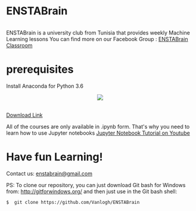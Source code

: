 # ENSTABrain
<a href="http://zupimages.net/viewer.php?id=18/03/ko07.png"><img src="https://zupimages.net/up/18/03/ko07.png" alt="" /></a>

ENSTABrain is a university club from Tunisia that provides weekly Machine Learning lessons
You can find more on our Facebook Group : [ENSTABrain Classroom](https://www.facebook.com/groups/ENSTABrainClassroom/)
 # prerequisites
 Install Anaconda for Python 3.6

 <div align="center">
  <img src="http://know.continuum.io/rs/387-XNW-688/images/Anaconda_ForTrademark_HorizontalLarge_white.png"><br><br>
</div>

[Download Link](https://www.anaconda.com/download/)

All of the courses are only available in .ipynb form. That's why you need to learn how to use Jupyter notebooks
[Jupyter Notebook Tutorial on Youtube](https://www.youtube.com/watch?v=HW29067qVWk)

# Have fun Learning! 
Contact us: enstabrain@gmail.com

PS: To clone our repository, you can just download Git bash for Windows from:  http://gitforwindows.org/
and then just use in the Git bash shell: 
```shell
$  git clone https://github.com/Vanlogh/ENSTABrain
```
